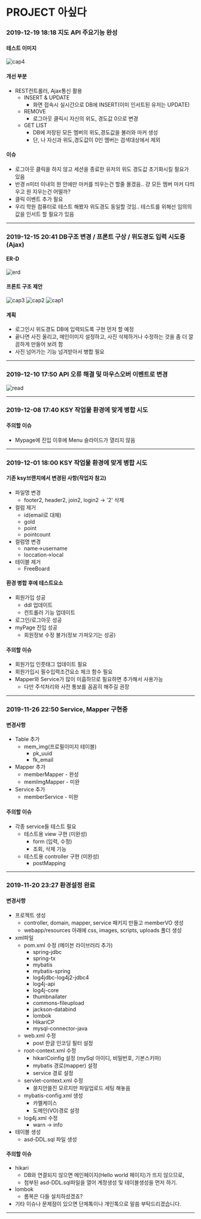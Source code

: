 # PROJECT 아싶다

### 2019-12-19 18:18 지도 API 주요기능 완성

#### 테스트 이미지
![cap4](./_doc/cap4.jpg)

#### 개선 부분
* REST컨트롤러, Ajax통신 활용
  * INSERT & UPDATE
    * 화면 접속시 실시간으로 DB에 INSERT(이미 인서트된 유저는 UPDATE)
  * REMOVE
    * 로그아웃 클릭시 자신의 위도, 경도값 0으로 변경
  * GET LIST
    * DB에 저장된 모든 멤버의 위도,경도값을 불러와 마커 생성
    * 단, 나 자신과 위도,경도값이 0인 멤버는 검색대상에서 제외

#### 이슈
* 로그아웃 클릭을 하지 않고 세션을 종료한 유저의 위도 경도값 초기화시킬 필요가 있음
* 반경 n미터 이내의 원 안에만 마커를 띄우는건 할줄 몰겠음.. 걍 모든 멤버 마커 다띄우고 원 지우는건 어떨까?
* 클릭 이벤트 추가 필요
* 우리 학원 컴퓨터로 테스트 해봤자 위도경도 동일할 것임.. 테스트를 위해선 임의의 값을 인서트 할 필요가 있음

--------------------------------------------------------------------

### 2019-12-15 20:41 DB구조 변경 / 프론트 구상 / 위도경도 입력 시도중(Ajax)

#### ER-D
![erd](./_doc/erd.JPG)

#### 프론트 구조 제안
![cap3](./_doc/cap3.JPG)
![cap2](./_doc/cap2.JPG)
![cap1](./_doc/cap1.JPG)

#### 계획
* 로그인시 위도경도 DB에 입력되도록 구현 먼저 할 예정
* 끝나면 사진 올리고, 메인이미지 설정하고, 사진 삭제하거나 수정하는 것을 좀 더 깔끔하게 만들어 보려 함
* 사진 넘어가는 기능 넘겨받아서 병합 필요

--------------------------------------------------------------------

### 2019-12-10 17:50 API 오류 해결 및 마우스오버 이벤트로 변경

![read](./_doc/read.JPG)

--------------------------------------------------------------------

### 2019-12-08 17:40 KSY 작업물 환경에 맞게 병합 시도

#### 주의할 이슈
* Mypage에 진입 이후에 Menu 슬라이드가 열리지 않음

--------------------------------------------------------------------

### 2019-12-01 18:00 KSY 작업물 환경에 맞게 병합 시도

#### 기존 ksy브랜치에서 변경된 사항(작업자 참고)
* 파일명 변경
  * footer2, header2, join2, login2 -> '2' 삭제
* 컬럼 제거
  * id(email로 대체)
  * gold
  * point
  * pointcount
* 컬럼명 변경
  * name->username
  * loccation->local
* 테이블 제거
  * FreeBoard

#### 환경 병합 후에 테스트요소
* 회원가입 성공
 	* ddl 업데이트
  * 컨트롤러 기능 업데이트
* 로그인/로그아웃 성공
* myPage 진입 성공
  * 회원정보 수정 불가(정보 가져오기는 성공)

#### 주의할 이슈
* 회원가입 인풋태그 업데이트 필요
* 회원가입시 필수입력조건요소 체크 함수 필요
* Mapper와 Service가 많이 미흡하므로 필요하면 추가해서 사용가능
  * 다만 주석처리와 사전 통보를 꼼꼼히 해주길 권장

--------------------------------------------------------------------

### 2019-11-26 22:50 Service, Mapper 구현중

#### 변경사항
* Table 추가
  * mem_img(프로필이미지 테이블)
    * pk_uuid
    * fk_email
* Mapper 추가
  * memberMapper - 완성
  * memImgMapper - 미완
* Service 추가
  * memberService - 미완

#### 주의할 이슈
* 각종 service들 테스트 필요
  * 테스트용 view 구현 (미완성)
    * form (입력, 수정)
    * 조회, 삭제 기능
  * 테스트용 controller 구현 (미완성)
    * postMapping

--------------------------------------------------------------------

### 2019-11-20 23:27 환경설정 완료

#### 변경사항
* 프로젝트 생성
  * controller, domain, mapper, service 패키지 만들고 memberVO 생성
  * webapp/resources 아래에 css, images, scripts, uploads 폴더 생성
* xml파일
  * pom.xml 수정 (메이븐 라이브러리 추가)
    * spring-jdbc
    * spring-tx
    * mybatis
    * mybatis-spring
    * log4jdbc-log4j2-jdbc4
    * log4j-api
    * log4j-core
    * thumbnailater
    * commons-fileupload
    * jackson-databind
    * lombok
    * HikariCP
    * mysql-connector-java
  * web.xml 수정
    * post 한글 인코딩 필터 설정
  * root-context.xml 수정
    * hikariCoinfig 설정 (mySql 아이디, 비밀번호, 기본스키마)
    * mybatis 경로(mapper) 설정
    * service 경로 설정
  * servlet-context.xml 수정
    * 쓸지안쓸진 모르지만 파일업로드 세팅 해놓음
  * mybatis-config.xml 생성
    * 카멜케이스
    * 도메인(VO)경로 설정
  * log4j.xml 수정
    * warn -> info
* 테이블 생성
  * asd-DDL.sql 파일 생성

#### 주의할 이슈
* hikari
  * DB와 연결되지 않으면 메인페이지(Hello world 페이지)가 뜨지 않으므로,
  * 첨부된 asd-DDL.sql파일을 열어 계정생성 및 테이블생성을 먼저 하기.
* lombok
  * 롬복은 다들 설치하셨겠죠?
* 기타 이슈나 문제점이 있으면 단체톡이나 개인톡으로 말씀 부탁드리겠습니다.

--------------------------------------------------------------------
